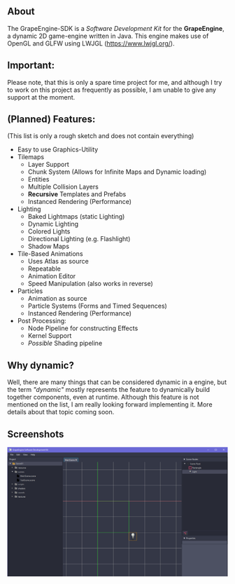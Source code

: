 ## About
The GrapeEngine-SDK is a *Software Development Kit* for the **GrapeEngine**, a dynamic 2D game-engine written in Java.
This engine makes use of OpenGL and GLFW using LWJGL (https://www.lwjgl.org/).


## Important:
Please note, that this is only a spare time project for me, and although I try to work
on this project as frequently as possible, I am unable to give any support at the moment.

## (Planned) Features:
(This list is only a rough sketch and does not contain everything)

  * Easy to use Graphics-Utility
  * Tilemaps
    - Layer Support
    - Chunk System (Allows for Infinite Maps and Dynamic loading)
    - Entities
    - Multiple Collision Layers
    - **Recursive** Templates and Prefabs
    - Instanced Rendering (Performance)
  * Lighting
    - Baked Lightmaps (static Lighting)
    - Dynamic Lighting
    - Colored Lights
    - Directional Lighting (e.g. Flashlight)
    - Shadow Maps
  * Tile-Based Animations
    - Uses Atlas as source
    - Repeatable
    - Animation Editor
    - Speed Manipulation (also works in reverse)
  * Particles
    - Animation as source
    - Particle Systems (Forms and Timed Sequences)
    - Instanced Rendering (Performance)
  * Post Processing:
    - Node Pipeline for constructing Effects
    - Kernel Support
    - _Possible_ Shading pipeline

## Why dynamic?
Well, there are many things that can be considered dynamic in a engine, 
but the term _"dynamic"_ mostly represents the feature to dynamically build together components,
even at runtime. Although this feature is not mentioned on the list, I am really looking forward implementing it.
More details about that topic coming soon.

## Screenshots
![Alt text](/alpha_screenshot.png?raw=true "Alpha Screenshot")
     
